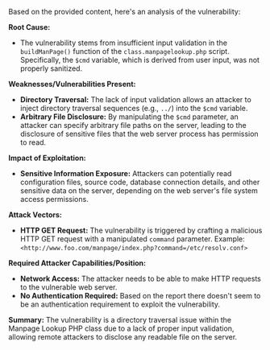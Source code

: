 Based on the provided content, here's an analysis of the vulnerability:

**Root Cause:**

- The vulnerability stems from insufficient input validation in the `buildManPage()` function of the `class.manpagelookup.php` script. Specifically, the `$cmd` variable, which is derived from user input, was not properly sanitized.

**Weaknesses/Vulnerabilities Present:**

- **Directory Traversal:** The lack of input validation allows an attacker to inject directory traversal sequences (e.g., `../`) into the `$cmd` variable.
- **Arbitrary File Disclosure:** By manipulating the `$cmd` parameter, an attacker can specify arbitrary file paths on the server, leading to the disclosure of sensitive files that the web server process has permission to read.

**Impact of Exploitation:**

- **Sensitive Information Exposure:** Attackers can potentially read configuration files, source code, database connection details, and other sensitive data on the server, depending on the web server's file system access permissions.

**Attack Vectors:**

- **HTTP GET Request:** The vulnerability is triggered by crafting a malicious HTTP GET request with a manipulated `command` parameter. Example:
  `<http://www.foo.com/manpage/index.php?command=/etc/resolv.conf>`

**Required Attacker Capabilities/Position:**

- **Network Access:** The attacker needs to be able to make HTTP requests to the vulnerable web server.
- **No Authentication Required:** Based on the report there doesn't seem to be an authentication requirement to exploit the vulnerability.

**Summary:**
The vulnerability is a directory traversal issue within the Manpage Lookup PHP class due to a lack of proper input validation, allowing remote attackers to disclose any readable file on the server.